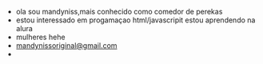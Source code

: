 - ola sou mandyniss,mais conhecido como comedor de perekas
- estou interessado em progamaçao html/javascripit
  estou aprendendo na alura
- mulheres hehe
- mandynissoriginal@gmail.com
- 

<!---
Mandyniss/Mandyniss is a ✨ special ✨ repository because its `README.md` (this file) appears on your GitHub profile.
You can click the Preview link to take a look at your changes.
--->
